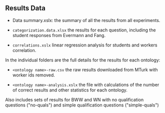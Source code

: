 ## Results Data

- Data summary.xslx: the summary of all the results from all experiments.

- <code>categorization.data.xlsx</code> the results for each question, including the student responses from Evermann and Fang.

- <code>correlations.xslx</code> linear regression analysis for students and workers correlation.

In the individual folders are the full details for the results for each ontology:

- <code>\<ontology name\>-raw.csv</code> the raw results downloaded from MTurk with worker ids removed.

- <code>\<ontology name\>-analysis.xslx</code> the file with calculations of the number of correct results and other statistics for each ontology.

Also includes sets of results for BWW and WN with no qualification questions ("no-quals") and simple qualification questions ("simple-quals")
